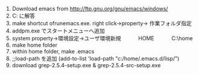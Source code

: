 1. Download emacs from http://ftp.gnu.org/gnu/emacs/windows/
2. C: に解答
3. make shortcut ofrunemacs.exe. right click->property-> 作業フォルダ指定
4. addpm.exe でスタートメニューへ追加
5. system property→環境設定→ユーザ環境新規
　　　HOME 
　　　C:\home
6. make home folder
7. within home folder, make .emacs
8. ;;load-path を追加
(add-to-list 'load-path "c:/home/.emacs.d/lisp/")
9. download grep-2.5.4-setup.exe & grep-2.5.4-src-setup.exe
